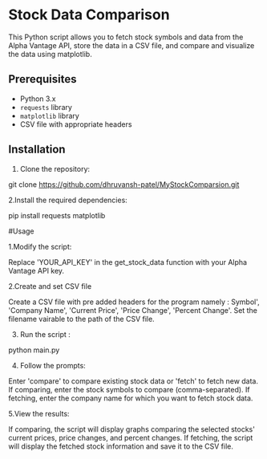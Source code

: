 # Stock Data Comparison

This Python script allows you to fetch stock symbols and data from the Alpha Vantage API, store the data in a CSV file, and compare and visualize the data using matplotlib.

## Prerequisites

- Python 3.x
- `requests` library
- `matplotlib` library
- CSV file with appropriate headers

## Installation

 1. Clone the repository:

git clone https://github.com/dhruvansh-patel/MyStockComparsion.git

2.Install the required dependencies:

pip install requests matplotlib

#Usage

1.Modify the script:

Replace 'YOUR_API_KEY' in the get_stock_data function with your Alpha Vantage API key.

2.Create and set CSV file

Create a CSV file with pre added headers for the program namely : Symbol', 'Company Name', 'Current Price', 'Price Change', 'Percent Change'.
Set the filename vairable to the path of the CSV file. 	


3. Run the script :

python main.py

4. Follow the prompts:

Enter 'compare' to compare existing stock data or 'fetch' to fetch new data.
If comparing, enter the stock symbols to compare (comma-separated).
If fetching, enter the company name for which you want to fetch stock data.

5.View the results:

If comparing, the script will display graphs comparing the selected stocks' current prices, price changes, and percent changes.
If fetching, the script will display the fetched stock information and save it to the CSV file.


